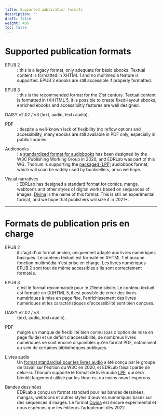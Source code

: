 ```yaml
---
title: Supported publication formats
description: ""
draft: false
weight: 406
toc: false
---
```



<h1>Supported publication formats</h1>

<dl>
<dt>EPUB 2</dt>
<dd>: this is a legacy format, only adequate for basic ebooks.
 Textual content is formatted in XHTML 1 and no multimedia feature is
 supported. EPUB 2 ebooks are still accessible if properly formatted.
</dd>
</dl>
<dl>
<dt>EPUB 3</dt>
<dd>: this is the recommended format for the 21st century.
 Textual content is formatted in (X)HTML 5, it is possible to create
 fixed-layout ebooks, enriched ebooks and accessibiltiy features are well
 designed.
</dd>
</dl>
<dl>
<dt>DAISY v2.02 / v3</b> (text, audio, text+audio).
</dd>
</dl>
<dl>
<dt>PDF</dt>
<dd>: despite a well-known lack of flexibility (no reflow option)
 and accessibility, many ebooks are still available in PDF only, especially
 in public libraries.
</dd>
</dl>
<dl>
<dt>Audiobooks</dt>
<dd>: a
 <a href="https://www.w3.org/TR/audiobooks/"
>standardized format for audiobooks</a
 >
 has been designed by the W3C Publishing Working Group in 2020, and EDRLab
 was part of this WG. Thorium is supporting the
 <a href="https://www.w3.org/TR/lpf/">packaged (LPF)</a> audiobook format,
 which will soon be widely used by booksellers, or so we hope.
</dd>
</dl>
<dl>
<dt>Visual narratives</dt>
<dd>: EDRLab has designed a standard format for
 comics, manga, webtoons and other styles of digital works based on
 sequances of images.
 <a href="https://www.edrlab.org/open-standards/">Divina</a> is the name of
 this format. This is still an experimental format, and we hope that
 publishers will size it in 2021+.
</dd>
</dl>

---

 <h1>Formats de publication pris en charge</h1>

 <dl>
<dt>EPUB 2</dt>
<dd>
<dd> il s'agit d'un format ancien, uniquement adapté aux
livres numériques basiques. Le contenu textuel est formaté en XHTML 1 et
aucune fonction multimédia n'est prise en charge. Les livres numériques
EPUB 2 sont tout de même accessibles s'ils sont correctement formatés.
 </dd></dd>
</dl>
 <dl>
<dt>EPUB 3</dt>
<dd>
<dd> c'est le format recommandé pour le 21ème siècle. Le
contenu textuel est formaté en (X)HTML 5, il est possible de créer des
livres numériques à mise en page fixe, l'enrichissement des livres
numériques et les caractéristiques d'accessibilité sont bien conçues.
 </dd></dd>
</dl>
 <dl>
<dt>DAISY v2.02 / v3</dt>
<dd> (text, audio, text+audio).
 </dd></dd>
</dl>
 <dl>
<dt>PDF</dt>
<dd>
<dd> malgré un manque de flexibilité bien connu (pas d'option de
mise en page fluide) et un déficit d'accessibilité, de nombreux livres
numériques ne sont encore disponibles qu'en format PDF, notamment
au sein de certaines bibliothèques publiques.
 </dd></dd>
</dl>
 <dl>
<dt>Livres audio</dt>
<dd>
<dd> Un
<a href="https://www.w3.org/TR/audiobooks/">format standardisé pour 
les livres audio</a>
a été conçu par le groupe de travail sur l'édition du W3C en 2020, et
EDRLab faisait partie de celui-ci. Thorium supporte le format de livre
audio <a href="https://www.w3.org/TR/lpf/">LPF</a>, qui sera bientôt
largement utilisé par les libraires, du moins nous l'espérons.
 </dd></dd>
</dl>
 <dl>
<dt>Bandes dessinées</dt>
<dd>
<dd> EDRLab a conçu un format standard pour les
bandes dessinées, mangas, webtoons et autres styles d'œuvres numériques
basés sur des séquences d'images.
Le format <a href="https://www.edrlab.org/open-standards/">Divina</a> 
est encore expérimental
et nous espérons que les éditeurs l'adopteront dès 2022.
 </dd></dd>
</dl>
